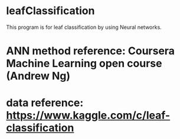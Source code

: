 # leafClassification
This program is for leaf classification by using Neural networks. 

# ANN method reference: Coursera Machine Learning open course (Andrew Ng)
# data reference: https://www.kaggle.com/c/leaf-classification
